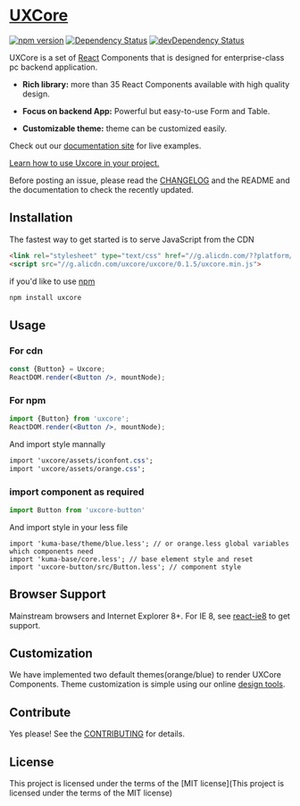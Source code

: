 # [UXCore](http://uxco.re/)

[![npm version](https://img.shields.io/npm/v/uxcore.svg?style=flat-square)](https://www.npmjs.com/package/uxcore) [![Dependency Status](https://img.shields.io/david/uxcore/uxcore.svg?label=deps&style=flat-square)](https://david-dm.org/uxcore/uxcore) [![devDependency Status](https://img.shields.io/david/dev/uxcore/uxcore.svg?label=devDeps&style=flat-square)](https://david-dm.org/uxcore/uxcore#info=devDependencies)

UXCore is a set of [React](http://facebook.github.io/react/) Components that is designed for enterprise-class pc backend application.

* **Rich library:** more than 35 React Components available with high quality design.

* **Focus on backend App:** Powerful but easy-to-use Form and Table.

* **Customizable theme:** theme can be customized easily.


Check out our [documentation site](http://uxco.re/) for live examples. 

[Learn how to use Uxcore in your project.](http://uxco.re/start/base/)

Before posting an issue, please read the [CHANGELOG](https://github.com/uxcore/uxcore/releases) and the README and the documentation to check the recently updated.


## Installation

The fastest way to get started is to serve JavaScript from the CDN

```html
<link rel="stylesheet" type="text/css" href="//g.alicdn.com/??platform/common/s/1.1/global/global.css,uxcore/uxcore-kuma/2.0.7/orange.min.css">
<script src="//g.alicdn.com/uxcore/uxcore/0.1.5/uxcore.min.js">
```

if you'd like to use [npm](npmjs.com)

```sh
npm install uxcore
```

## Usage

### For cdn

```jsx
const {Button} = Uxcore;
ReactDOM.render(<Button />, mountNode);
```

### For npm
```jsx
import {Button} from 'uxcore';
ReactDOM.render(<Button />, mountNode);
```

And import style mannally

```css
import 'uxcore/assets/iconfont.css';
import 'uxcore/assets/orange.css';
```

### import component as required

```jsx
import Button from 'uxcore-button'
```

And import style in your less file

```less
import 'kuma-base/theme/blue.less'; // or orange.less global variables which components need
import 'kuma-base/core.less'; // base element style and reset
import 'uxcore-button/src/Button.less'; // component style
```


## Browser Support

Mainstream browsers and Internet Explorer 8+. For IE 8, see [react-ie8](https://github.com/xcatliu/react-ie8) to get support.  

## Customization

We have implemented two default themes(orange/blue) to render UXCore Components. Theme customization is simple using our online [design tools](http://uxco.re/theme/builder).

## Contribute

Yes please! See the [CONTRIBUTING](https://github.com/uxcore/uxcore/blob/master/CONTRIBUTING.md) for details.

## License

This project is licensed under the terms of the [MIT license](This project is licensed under the terms of the MIT license)





